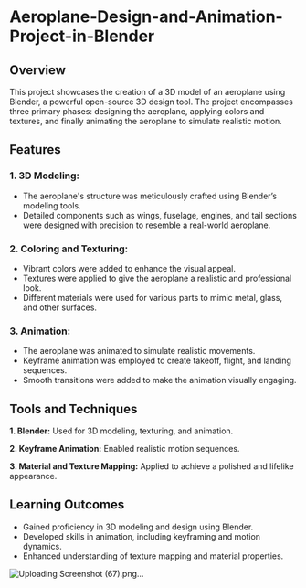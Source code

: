 # Aeroplane-Design-and-Animation-Project-in-Blender

## Overview

This project showcases the creation of a 3D model of an aeroplane using Blender, a powerful open-source 3D design tool. The project encompasses three primary phases: designing the aeroplane, applying colors and textures, and finally animating the aeroplane to simulate realistic motion.

## Features
### 1. 3D Modeling:

- The aeroplane's structure was meticulously crafted using Blender’s modeling tools.
- Detailed components such as wings, fuselage, engines, and tail sections were designed with precision to resemble a real-world aeroplane.
### 2. Coloring and Texturing:

- Vibrant colors were added to enhance the visual appeal.
- Textures were applied to give the aeroplane a realistic and professional look.
- Different materials were used for various parts to mimic metal, glass, and other surfaces.

### 3. Animation:

- The aeroplane was animated to simulate realistic movements.
- Keyframe animation was employed to create takeoff, flight, and landing sequences.
- Smooth transitions were added to make the animation visually engaging.

## Tools and Techniques

**1. Blender:** Used for 3D modeling, texturing, and animation.

**2. Keyframe Animation:** Enabled realistic motion sequences.

**3. Material and Texture Mapping:** Applied to achieve a polished and lifelike appearance.

## Learning Outcomes
- Gained proficiency in 3D modeling and design using Blender.
- Developed skills in animation, including keyframing and motion dynamics.
- Enhanced understanding of texture mapping and material properties.

![Uploading Screenshot (67).png…]()

